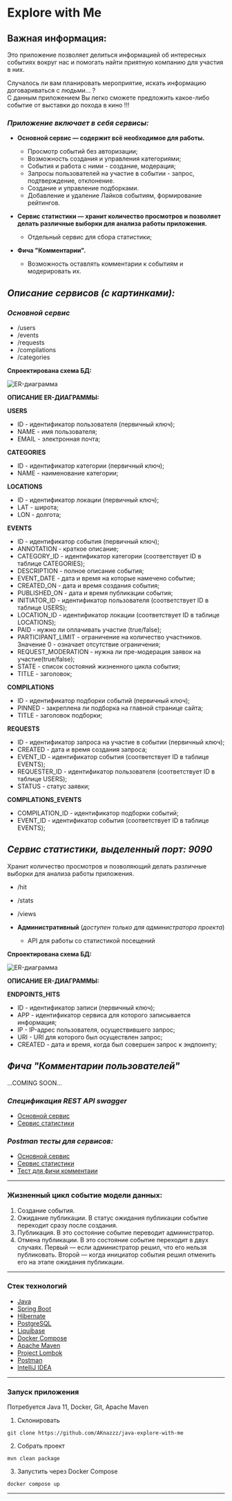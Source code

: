 # Explore with Me

## Важная информация:
<p>Это приложение позволяет делиться информацией об интересных событиях вокруг нас и помогать найти приятную компанию для участия в них.</p>

Случалось ли вам планировать мероприятие, искать информацию договариваться с людьми... ? 
<br>С данным приложением Вы легко сможете предложить какое-либо событие от выставки до похода в кино !!!

### _Приложение включает в себя сервисы:_

- **Основной сервис — содержит всё необходимое для работы.**
    - Просмотр событий без авторизации;
    - Возможность создания и управления категориями;
    - События и работа с ними - создание, модерация;
    - Запросы пользователей на участие в событии - запрос, подтверждение, отклонение.
    - Создание и управление подборками.
    - Добавление и удаление Лайков событиям, формирование рейтингов.
     
  
- **Сервис статистики — хранит количество просмотров и позволяет делать различные выборки для анализа работы приложения.**
    - Отдельный сервис для сбора статистики;


- **Фича "Комментарии".**
    - Возможность оставлять комментарии к событиям и модерировать их.

## _Описание сервисов (с картинками):_

### _Основной сервис_
- /users
- /events
- /requests
- /compilations
- /categories

**Спроектирована схема БД:**

![ER-диаграмма](/images/ExploreWithMe.png)

**ОПИСАНИЕ ER-ДИАГРАММЫ:**

**USERS**
- ID - идентификатор пользователя (первичный ключ);
- NAME - имя пользователя;
- EMAIL - электронная почта;

**CATEGORIES**
- ID - идентификатор категории (первичный ключ);
- NAME - наименование категории;

**LOCATIONS**
- ID - идентификатор локации (первичный ключ);
- LAT - широта;
- LON - долгота;

**EVENTS**
- ID - идентификатор события (первичный ключ);
- ANNOTATION - краткое описание;
- CATEGORY_ID - идентификатор категории (соответствует ID в таблице CATEGORIES);
- DESCRIPTION - полное описание события;
- EVENT_DATE - дата и время на которые намечено событие;
- CREATED_ON - дата и время создания события;
- PUBLISHED_ON - дата и время публикации события;
- INITIATOR_ID - идентификатор пользователя (соответствует ID в таблице USERS);
- LOCATION_ID - идентификатор локации (соответствует ID в таблице LOCATIONS);
- PAID - нужно ли оплачивать участие (true/false);
- PARTICIPANT_LIMIT - ограничение на количество участников. Значение 0 - означает отсутствие ограничения;
- REQUEST_MODERATION - нужна ли пре-модерация заявок на участие(true/false);
- STATE - список состояний жизненного цикла события;
- TITLE - заголовок;

**COMPILATIONS**
- ID - идентификатор подборки событий (первичный ключ);
- PINNED - закреплена ли подборка на главной странице сайта;
- TITLE - заголовок подборки;

**REQUESTS**
- ID - идентификатор запроса на участие в событии (первичный ключ);
- CREATED - дата и время создания запроса;
- EVENT_ID - идентификатор события (соответствует ID в таблице EVENTS);
- REQUESTER_ID - идентификатор пользователя (соответствует ID в таблице USERS);
- STATUS - статус заявки;

**COMPILATIONS_EVENTS**
- COMPILATION_ID - идентификатор подборки событий;
- EVENT_ID - идентификатор события (соответствует ID в таблице EVENTS);


## _Сервис статистики, выделенный порт: 9090_
Хранит количество просмотров и позволяющий делать различные выборки для анализа работы приложения.
- /hit
- /stats
- /views

- **Административный** (_доступен только для администратора проекта_)
    - API для работы со статистикой посещений

**Спроектирована схема БД:**

![ER-диаграмма](/images/endpoint_hits.png)

**ОПИСАНИЕ ER-ДИАГРАММЫ:**

**ENDPOINTS_HITS**
- ID - идентификатор записи (первичный ключ);
- APP - идентификатор сервиса для которого записывается информация;
- IP - IP-адрес пользователя, осуществившего запрос;
- URI - URI для которого был осуществлен запрос;
- CREATED - дата и время, когда был совершен запрос к эндпоинту;


## _Фича "Комментарии пользователей"_
...COMING SOON...


### _Спецификация REST API swagger_

- [Основной сервис](https://raw.githubusercontent.com/yandex-praktikum/java-explore-with-me/main/ewm-main-service-spec.json)
- [Сервис статистики](https://raw.githubusercontent.com/yandex-praktikum/java-explore-with-me/main/ewm-stats-service-spec.json)

### _Postman тесты для сервисов:_

- [Основной сервис](https://github.com/yandex-praktikum/java-explore-with-me/blob/main_svc/postman/ewm-main-service.json)
- [Сервис статистики](https://github.com/yandex-praktikum/java-explore-with-me/blob/stat_svc/postman/ewm-stat-service.json)
- [Тест для фичи комментаии]()
---
### Жизненный цикл событие модели данных:
1. Создание события.
2. Ожидание публикации. В статус ожидания публикации событие переходит сразу после создания.
3. Публикация. В это состояние событие переводит администратор.
4. Отмена публикации. В это состояние событие переходит в двух случаях. Первый — если администратор решил, что его нельзя публиковать. Второй — когда инициатор события решил отменить его на этапе ожидания публикации.
---
### Стек технологий
+ [Java](https://www.java.com/)
+ [Spring Boot](https://spring.io/projects/spring-boot)
+ [Hibernate](https://hibernate.org)
+ [PostgreSQL](https://www.postgresql.org)
+ [Liquibase](https://www.liquibase.org)
+ [Docker Compose](https://www.docker.com)
+ [Apache Maven](https://maven.apache.org)
+ [Project Lombok](https://projectlombok.org)
+ [Postman](https://www.postman.com)
+ [IntelliJ IDEA](https://www.jetbrains.com/ru-ru/idea/)

---
### Запуск приложения
Потребуется Java 11, Docker, Git, Apache Maven

1. Склонировать
```shell
git clone https://github.com/AKnazzz/java-explore-with-me
```
2. Собрать проект
```shell
mvn clean package
```
3. Запустить через Docker Compose
```shell
docker compose up
```
---